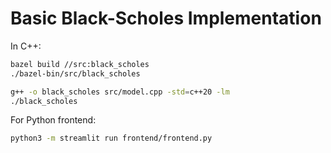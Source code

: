 # Basic Black-Scholes Implementation

In C++:
```bash
bazel build //src:black_scholes
./bazel-bin/src/black_scholes
```

```bash
g++ -o black_scholes src/model.cpp -std=c++20 -lm
./black_scholes
```

For Python frontend:
```bash
python3 -m streamlit run frontend/frontend.py
```